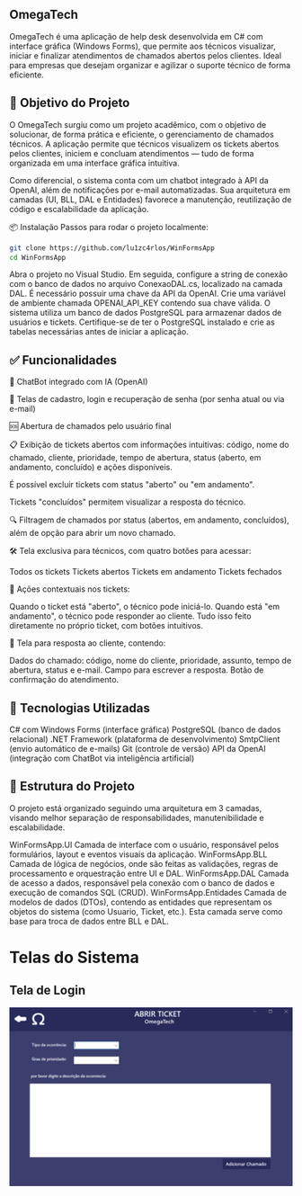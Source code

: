 ## OmegaTech
OmegaTech é uma aplicação de help desk desenvolvida em C# com interface gráfica (Windows Forms), que permite aos técnicos visualizar, iniciar e finalizar atendimentos de chamados abertos pelos clientes. Ideal para empresas que desejam organizar e agilizar o suporte técnico de forma eficiente.

## 🎯 Objetivo do Projeto
O OmegaTech surgiu como um projeto acadêmico, com o objetivo de solucionar, de forma prática e eficiente, o gerenciamento de chamados técnicos. A aplicação permite que técnicos visualizem os tickets abertos pelos clientes, iniciem e concluam atendimentos — tudo de forma organizada em uma interface gráfica intuitiva.

Como diferencial, o sistema conta com um chatbot integrado à API da OpenAI, além de notificações por e-mail automatizadas. Sua arquitetura em camadas (UI, BLL, DAL e Entidades) favorece a manutenção, reutilização de código e escalabilidade da aplicação.

📦 Instalação
Passos para rodar o projeto localmente:

```bash
git clone https://github.com/lu1zc4rlos/WinFormsApp
cd WinFormsApp
```
Abra o projeto no Visual Studio. Em seguida, configure a string de conexão com o banco de dados no arquivo ConexaoDAL.cs, localizado na camada DAL.
É necessário possuir uma chave da API da OpenAI. Crie uma variável de ambiente chamada OPENAI_API_KEY contendo sua chave válida.
O sistema utiliza um banco de dados PostgreSQL para armazenar dados de usuários e tickets. Certifique-se de ter o PostgreSQL instalado e crie as tabelas necessárias antes de iniciar a aplicação.

## ✅ Funcionalidades
🤖 ChatBot integrado com IA (OpenAI)

📝 Telas de cadastro, login e recuperação de senha (por senha atual ou via e-mail)

🆘 Abertura de chamados pelo usuário final

📋 Exibição de tickets abertos com informações intuitivas: código, nome do chamado, cliente, prioridade, tempo de abertura, status (aberto, em andamento, concluído) e ações disponíveis.

É possível excluir tickets com status "aberto" ou "em andamento".

Tickets "concluídos" permitem visualizar a resposta do técnico.

🔍 Filtragem de chamados por status (abertos, em andamento, concluídos), além de opção para abrir um novo chamado.

🛠️ Tela exclusiva para técnicos, com quatro botões para acessar:

Todos os tickets
Tickets abertos
Tickets em andamento
Tickets fechados

🔄 Ações contextuais nos tickets:

Quando o ticket está "aberto", o técnico pode iniciá-lo.
Quando está "em andamento", o técnico pode responder ao cliente.
Tudo isso feito diretamente no próprio ticket, com botões intuitivos.

💬 Tela para resposta ao cliente, contendo:

Dados do chamado: código, nome do cliente, prioridade, assunto, tempo de abertura, status e e-mail.
Campo para escrever a resposta.
Botão de confirmação do atendimento.

## 🚀 Tecnologias Utilizadas
C# com Windows Forms (interface gráfica)
PostgreSQL (banco de dados relacional)
.NET Framework (plataforma de desenvolvimento)
SmtpClient (envio automático de e-mails)
Git (controle de versão)
API da OpenAI (integração com ChatBot via inteligência artificial)

## 🧱 Estrutura do Projeto
O projeto está organizado seguindo uma arquitetura em 3 camadas, visando melhor separação de responsabilidades, manutenibilidade e escalabilidade.

WinFormsApp.UI
Camada de interface com o usuário, responsável pelos formulários, layout e eventos visuais da aplicação.
WinFormsApp.BLL
Camada de lógica de negócios, onde são feitas as validações, regras de processamento e orquestração entre UI e DAL.
WinFormsApp.DAL
Camada de acesso a dados, responsável pela conexão com o banco de dados e execução de comandos SQL (CRUD).
WinFormsApp.Entidades
Camada de modelos de dados (DTOs), contendo as entidades que representam os objetos do sistema (como Usuario, Ticket, etc.).
Esta camada serve como base para troca de dados entre BLL e DAL.

# Telas do Sistema

## Tela de Login

![Tela de Login](Projeto%20teste/Projeto%20teste/Imagens/TelaAbrirChamado.png)

